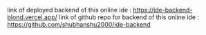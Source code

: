 link of deployed backend of this online ide : https://ide-backend-blond.vercel.app/
link of github repo for backend of this online ide : https://github.com/shubhanshu2000/ide-backend
